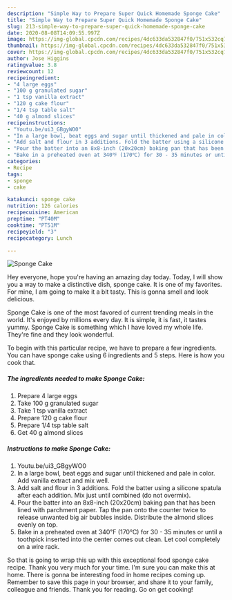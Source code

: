 ```yaml
---
description: "Simple Way to Prepare Super Quick Homemade Sponge Cake"
title: "Simple Way to Prepare Super Quick Homemade Sponge Cake"
slug: 213-simple-way-to-prepare-super-quick-homemade-sponge-cake
date: 2020-08-08T14:09:55.997Z
image: https://img-global.cpcdn.com/recipes/4dc633da532847f0/751x532cq70/sponge-cake-recipe-main-photo.jpg
thumbnail: https://img-global.cpcdn.com/recipes/4dc633da532847f0/751x532cq70/sponge-cake-recipe-main-photo.jpg
cover: https://img-global.cpcdn.com/recipes/4dc633da532847f0/751x532cq70/sponge-cake-recipe-main-photo.jpg
author: Jose Higgins
ratingvalue: 3.8
reviewcount: 12
recipeingredient:
- "4 large eggs"
- "100 g granulated sugar"
- "1 tsp vanilla extract"
- "120 g cake flour"
- "1/4 tsp table salt"
- "40 g almond slices"
recipeinstructions:
- "Youtu.be/ui3_GBgyWO0"
- "In a large bowl, beat eggs and sugar until thickened and pale in color. Add vanilla extract and mix well."
- "Add salt and flour in 3 additions. Fold the batter using a silicone spatula after each addition. Mix just until combined (do not overmix)."
- "Pour the batter into an 8x8-inch (20x20cm) baking pan that has been lined with parchment paper. Tap the pan onto the counter twice to release unwanted big air bubbles inside. Distribute the almond slices evenly on top."
- "Bake in a preheated oven at 340℉ (170℃) for 30 - 35 minutes or until a toothpick inserted into the center comes out clean. Let cool completely on a wire rack."
categories:
- Recipe
tags:
- sponge
- cake

katakunci: sponge cake 
nutrition: 126 calories
recipecuisine: American
preptime: "PT40M"
cooktime: "PT51M"
recipeyield: "3"
recipecategory: Lunch

---
```



![Sponge Cake](https://img-global.cpcdn.com/recipes/4dc633da532847f0/751x532cq70/sponge-cake-recipe-main-photo.jpg)

Hey everyone, hope you're having an amazing day today. Today, I will show you a way to make a distinctive dish, sponge cake. It is one of my favorites. For mine, I am going to make it a bit tasty. This is gonna smell and look delicious.



Sponge Cake is one of the most favored of current trending meals in the world. It's enjoyed by millions every day. It is simple, it is fast, it tastes yummy. Sponge Cake is something which I have loved my whole life. They're fine and they look wonderful.


To begin with this particular recipe, we have to prepare a few ingredients. You can have sponge cake using 6 ingredients and 5 steps. Here is how you cook that.

<!--inarticleads1-->

##### The ingredients needed to make Sponge Cake:

1. Prepare 4 large eggs
1. Take 100 g granulated sugar
1. Take 1 tsp vanilla extract
1. Prepare 120 g cake flour
1. Prepare 1/4 tsp table salt
1. Get 40 g almond slices




<!--inarticleads2-->

##### Instructions to make Sponge Cake:

1. Youtu.be/ui3_GBgyWO0
1. In a large bowl, beat eggs and sugar until thickened and pale in color. Add vanilla extract and mix well.
1. Add salt and flour in 3 additions. Fold the batter using a silicone spatula after each addition. Mix just until combined (do not overmix).
1. Pour the batter into an 8x8-inch (20x20cm) baking pan that has been lined with parchment paper. Tap the pan onto the counter twice to release unwanted big air bubbles inside. Distribute the almond slices evenly on top.
1. Bake in a preheated oven at 340℉ (170℃) for 30 - 35 minutes or until a toothpick inserted into the center comes out clean. Let cool completely on a wire rack.




So that is going to wrap this up with this exceptional food sponge cake recipe. Thank you very much for your time. I'm sure you can make this at home. There is gonna be interesting food in home recipes coming up. Remember to save this page in your browser, and share it to your family, colleague and friends. Thank you for reading. Go on get cooking!
